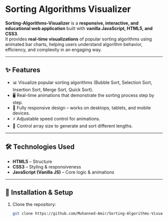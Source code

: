 # Sorting Algorithms Visualizer  

**Sorting-Algorithms-Visualizer** is a **responsive, interactive, and educational web application** built with **vanilla JavaScript, HTML5, and CSS3**.  
It provides **real-time visualizations** of popular sorting algorithms using animated bar charts, helping users understand algorithm behavior, efficiency, and complexity in an engaging way.  

---

## ✨ Features  
- 📊 Visualize popular sorting algorithms (Bubble Sort, Selection Sort, Insertion Sort, Merge Sort, Quick Sort).  
- 🖥️ Real-time animations that demonstrate the sorting process step by step.  
- 📱 Fully responsive design – works on desktops, tablets, and mobile devices.  
- ⚡ Adjustable speed control for animations.  
- 🔀 Control array size to generate and sort different lengths.  

---

## 🛠️ Technologies Used  
- **HTML5** – Structure  
- **CSS3** – Styling & responsiveness  
- **JavaScript (Vanilla JS)** – Core logic & animations  

---

## 🚀 Installation & Setup  

1. Clone the repository:  
   ```bash
   git clone https://github.com/Muhanned-Amir/Sorting-Algorithms-Visualizer.git
